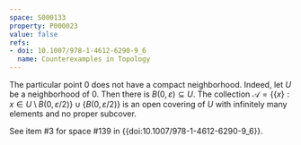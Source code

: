 ```yaml
---
space: S000133
property: P000023
value: false
refs:
- doi: 10.1007/978-1-4612-6290-9_6
  name: Counterexamples in Topology
---
```


The particular point $0$ does not have a compact neighborhood.  Indeed, let $U$ be a neighborhood of $0$.  Then there is  $B(0,\varepsilon)\subseteq U$.  The collection $\mathcal{A} = \{\{x\}: x\in U\setminus B(0,\varepsilon/2)\}\cup \{B(0,\varepsilon/2)\}$ is an open covering of $U$ with infinitely many elements and no proper subcover.

See item #3 for space #139 in {{doi:10.1007/978-1-4612-6290-9_6}}.
